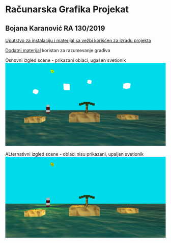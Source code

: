 # Računarska Grafika Projekat
## Bojana Karanović RA 130/2019

[Uputstvo za instalaciju i materijal sa vežbi korišćen za izradu projekta](https://github.com/L4v/computer_graphics/)

[Dodatni materijal](https://learnopengl.com/Getting-started/OpenGL) koristan za razumevanje gradiva



Osnovni izgled scene - prikazani oblaci, ugašen svetionik
![slika1](https://github.com/BojanaKaranovic/racunarskaGrafikaProjekat/blob/main/img1_Karibi.png)

ALternativni izgled scene - oblaci nisu prikazani, upaljen svetionik
![slika1](https://github.com/BojanaKaranovic/racunarskaGrafikaProjekat/blob/main/img2_Karibi.png)
